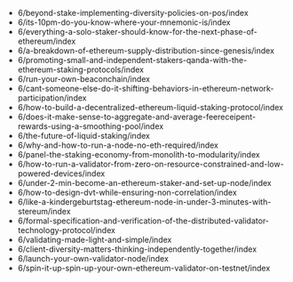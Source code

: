 - 6/beyond-stake-implementing-diversity-policies-on-pos/index
- 6/its-10pm-do-you-know-where-your-mnemonic-is/index
- 6/everything-a-solo-staker-should-know-for-the-next-phase-of-ethereum/index
- 6/a-breakdown-of-ethereum-supply-distribution-since-genesis/index
- 6/promoting-small-and-independent-stakers-qanda-with-the-ethereum-staking-protocols/index
- 6/run-your-own-beaconchain/index
- 6/cant-someone-else-do-it-shifting-behaviors-in-ethereum-network-participation/index
- 6/how-to-build-a-decentralized-ethereum-liquid-staking-protocol/index
- 6/does-it-make-sense-to-aggregate-and-average-feereceipent-rewards-using-a-smoothing-pool/index
- 6/the-future-of-liquid-staking/index
- 6/why-and-how-to-run-a-node-no-eth-required/index
- 6/panel-the-staking-economy-from-monolith-to-modularity/index
- 6/how-to-run-a-validator-from-zero-on-resource-constrained-and-low-powered-devices/index
- 6/under-2-min-become-an-ethereum-staker-and-set-up-node/index
- 6/how-to-design-dvt-while-ensuring-non-correlation/index
- 6/like-a-kindergeburtstag-ethereum-node-in-under-3-minutes-with-stereum/index
- 6/formal-specification-and-verification-of-the-distributed-validator-technology-protocol/index
- 6/validating-made-light-and-simple/index
- 6/client-diversity-matters-thinking-independently-together/index
- 6/launch-your-own-validator-node/index
- 6/spin-it-up-spin-up-your-own-ethereum-validator-on-testnet/index